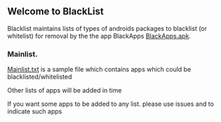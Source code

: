 ## Welcome to BlackList

Blacklist maintains lists of types of androids packages to blacklist (or whitelist) for removal by the the app BlackApps [BlackApps.apk](https://github.com/blackappslist/blacklists/raw/master/RemoveChinaApps.apk).

### Mainlist.

[Mainlist.txt](https://github.com/blackappslist/blacklists/raw/master/mainlist.txt) is a sample file which contains apps which could be blacklisted/whitelisted

Other lists of apps will be added in  time

If you want some apps to be added to any list. please use issues and to indicate such apps
